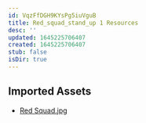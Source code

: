 ```yaml
---
id: VqzFfDGH9KYsPg5iuVguB
title: Red_squad_stand_up 1 Resources
desc: ''
updated: 1645225706407
created: 1645225706407
stub: false
isDir: true
---
```

## Imported Assets
- [Red Squad.jpg](/assets/red-squad-SF1nVvj46DhS.jpg)
